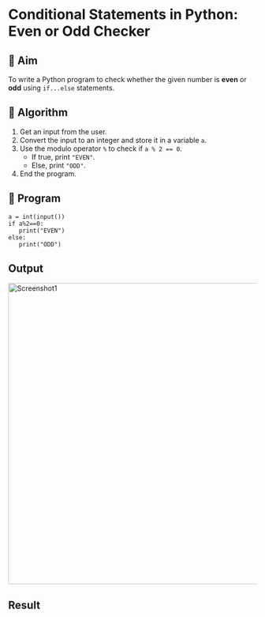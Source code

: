 # Conditional Statements in Python: Even or Odd Checker

## 🎯 Aim
To write a Python program to check whether the given number is **even** or **odd** using `if...else` statements.

## 🧠 Algorithm
1. Get an input from the user.
2. Convert the input to an integer and store it in a variable `a`.
3. Use the modulo operator `%` to check if `a % 2 == 0`.
   - If true, print `"EVEN"`.
   - Else, print `"ODD"`.
4. End the program.

## 🧾 Program
```
a = int(input())
if a%2==0:
   print("EVEN")
else:
   print("ODD")
```
## Output
<img width="760" height="610" alt="Screenshot1" src="https://github.com/user-attachments/assets/608b6bd4-c4b1-4b2c-864b-1adef5b720e1" />


## Result
